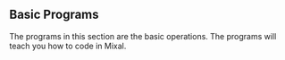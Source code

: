 ## Basic Programs

The programs in this section are the basic operations.
The programs will teach you how to code in Mixal.
